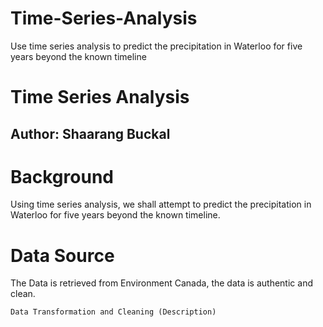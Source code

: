 # Time-Series-Analysis
Use time series analysis to predict the precipitation in Waterloo for five years beyond the known timeline

# Time Series Analysis

## Author: Shaarang Buckal


# Background
Using time series analysis, we shall attempt to predict the precipitation in Waterloo for five years beyond the known timeline.

# Data Source
The Data is retrieved from Environment Canada, the data is authentic and clean. 
```
Data Transformation and Cleaning (Description)
```
